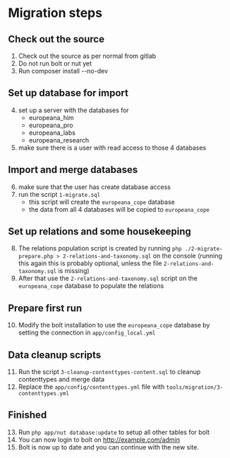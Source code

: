 # Migration steps

## Check out the source

1. Check out the source as per normal from gitlab
2. Do not run bolt or nut yet
3. Run composer install --no-dev

## Set up database for import

4. set up a server with the databases for
    - europeana_him
    - europeana_pro
    - europeana_labs
    - europeana_research
5. make sure there is a user with read access to those 4 databases

## Import and merge databases

6. make sure that the user has create database access
7. run the script `1-migrate.sql`
    - this script will create the `europeana_cope` database
    - the data from all 4 databases will be copied to `europeana_cope`

## Set up relations and some housekeeping

8. The relations population script is created by running `php ./2-migrate-prepare.php > 2-relations-and-taxonomy.sql` on the console (running this again this is probably optional, unless the file `2-relations-and-taxonomy.sql` is missing)
9. After that use the `2-relations-and-taxonomy.sql` script on the `europeana_cope` database to populate the relations

## Prepare first run

10. Modify the bolt installation to use the `europeana_cope` database by setting the connection in `app/config_local.yml`

## Data cleanup scripts

11. Run the script `3-cleanup-contenttypes-content.sql` to cleanup contenttypes and merge data
12. Replace the `app/config/contenttypes.yml` file with `tools/migration/3-contenttypes.yml`

## Finished

13. Run `php app/nut database:update` to setup all other tables for bolt
14. You can now login to bolt on http://example.com/admin
15. Bolt is now up to date and you can continue with the new site.
